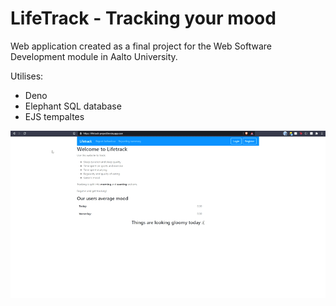 # LifeTrack - Tracking your mood

Web application created as a final project for the Web Software Development module in Aalto University.

Utilises:

- Deno
- Elephant SQL database
- EJS tempaltes

![Demo GIF](readme/demo.gif)
